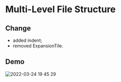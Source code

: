 # Multi-Level File Structure

## Change

- added indent;
- removed ExpansionTile.

## Demo

![2022-03-24 19 45 29](https://user-images.githubusercontent.com/57275868/160044925-d47e5d6c-bf29-4382-bee6-db1f59f68d10.gif)
